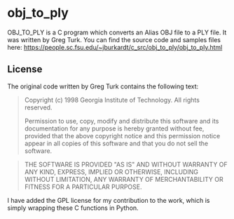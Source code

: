 # obj_to_ply

OBJ_TO_PLY is a C program which converts an Alias OBJ file to a PLY file. It was written by Greg Turk. You can find the source code and samples files here: https://people.sc.fsu.edu/~jburkardt/c_src/obj_to_ply/obj_to_ply.html

## License

The original code written by Greg Turk contains the following text:

> Copyright (c) 1998 Georgia Institute of Technology.  All rights reserved.
> 
> Permission to use, copy, modify and distribute this software and its
> documentation for any purpose is hereby granted without fee, provided 
> that the above copyright notice and this permission notice appear in
> all copies of this software and that you do not sell the software.

> THE SOFTWARE IS PROVIDED "AS IS" AND WITHOUT WARRANTY OF ANY KIND,
> EXPRESS, IMPLIED OR OTHERWISE, INCLUDING WITHOUT LIMITATION, ANY
> WARRANTY OF MERCHANTABILITY OR FITNESS FOR A PARTICULAR PURPOSE.

I have added the GPL license for my contribution to the work, which is simply wrapping these C functions in Python.
